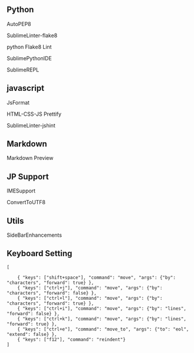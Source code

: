 
## Python
AutoPEP8

SublimeLinter-flake8

python Flake8 Lint

SublimePythonIDE

SublimeREPL


## javascript
JsFormat

HTML-CSS-JS Prettify

SublimeLinter-jshint


## Markdown
Markdown Preview

## JP Support
IMESupport

ConvertToUTF8


## Utils
SideBarEnhancements


## Keyboard Setting
```
[

	{ "keys": ["shift+space"], "command": "move", "args": {"by": "characters", "forward": true} },
	{ "keys": ["ctrl+j"], "command": "move", "args": {"by": "characters", "forward": false} },
	{ "keys": ["ctrl+l"], "command": "move", "args": {"by": "characters", "forward": true} },
	{ "keys": ["ctrl+i"], "command": "move", "args": {"by": "lines", "forward": false} },
	{ "keys": ["ctrl+k"], "command": "move", "args": {"by": "lines", "forward": true} },
	{ "keys": ["ctrl+e"], "command": "move_to", "args": {"to": "eol", "extend": false} },
	{ "keys": ["f12"], "command": "reindent"}
]
```
